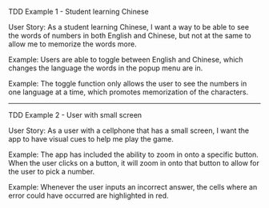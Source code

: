 TDD Example 1 - Student learning Chinese

User Story: As a student learning Chinese, I want a way to be able to see the words of numbers in both English and Chinese, but not at the same to allow me to memorize the words more.

Example: Users are able to toggle between English and Chinese, which changes the language the words in the popup menu are in.

Example: The toggle function only allows the user to see the numbers in one language at a time, which promotes memorization of the characters.

------------------------------------------------------------------------

TDD Example 2 - User with small screen

User Story: As a user with a cellphone that has a small screen, I want the app to have visual cues to help me play the game.

Example: The app has included the ability to zoom in onto a specific button. When the user clicks on a button, it will zoom in onto that button to allow for the user to pick a number.

Example: Whenever the user inputs an incorrect answer, the cells where an error could have occurred are highlighted in red.
